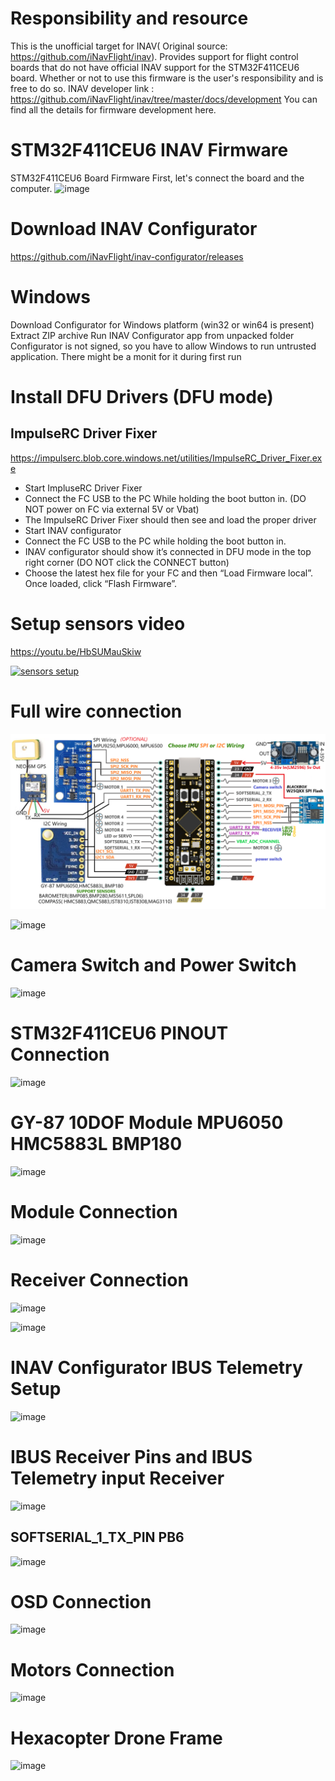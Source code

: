 # Responsibility and resource
This is the unofficial target for INAV( Original source: https://github.com/iNavFlight/inav). Provides support for flight control boards that do not have official INAV support for the STM32F411CEU6 board. 
Whether or not to use this firmware is the user's responsibility and is free to do so. INAV developer link : https://github.com/iNavFlight/inav/tree/master/docs/development You can find all the details for firmware development here.

# STM32F411CEU6 INAV Firmware
STM32F411CEU6 Board Firmware
First, let's connect the board and the computer.
![image](https://user-images.githubusercontent.com/19993109/139479391-49dafee0-a7da-49ae-9196-10a578d4ac55.png)

# Download INAV Configurator
https://github.com/iNavFlight/inav-configurator/releases

# Windows
Download Configurator for Windows platform (win32 or win64 is present)
Extract ZIP archive
Run INAV Configurator app from unpacked folder
Configurator is not signed, so you have to allow Windows to run untrusted application. There might be a monit for it during first run

# Install DFU Drivers (DFU mode)
## ImpulseRC Driver Fixer
https://impulserc.blob.core.windows.net/utilities/ImpulseRC_Driver_Fixer.exe
* Start ImpluseRC Driver Fixer
* Connect the FC USB to the PC While holding the boot button in. (DO NOT power on FC via external 5V or Vbat)
* The ImpulseRC Driver Fixer should then see and load the proper driver
* Start INAV configurator
* Connect the FC USB to the PC while holding the boot button in.
* INAV configurator should show it’s connected in DFU mode in the top right corner (DO NOT click the CONNECT button)
* Choose the latest hex file for your FC and then “Load Firmware local”. Once loaded, click “Flash Firmware”.

# Setup sensors video
https://youtu.be/HbSUMauSkiw

[![sensors setup](https://user-images.githubusercontent.com/19993109/143448588-6d599bb3-b89d-479a-997a-c6c4c3e21fea.png)](https://youtu.be/HbSUMauSkiw "sensors setup")

# Full wire connection

![image](wire.png)

![image](https://user-images.githubusercontent.com/19993109/201614412-7dfbabe1-0d44-4a7a-8c4c-8c0ad2cb14ac.png)


# Camera Switch and Power Switch 
![image](https://user-images.githubusercontent.com/19993109/201590186-375f1227-3c79-4911-b299-c99d0dd17070.png)

# STM32F411CEU6 PINOUT Connection
![image](https://user-images.githubusercontent.com/19993109/139479854-9793e17c-1e2a-4ccc-8b5f-ec23026710fd.png)

# GY-87 10DOF Module MPU6050 HMC5883L BMP180
![image](https://user-images.githubusercontent.com/19993109/139479938-a1166d41-17c8-41a2-8903-195406ecd020.png)

# Module Connection
![image](https://user-images.githubusercontent.com/19993109/139481190-abcfcc7e-f293-4a88-a734-72a122daef17.png)

# Receiver Connection
![image](https://user-images.githubusercontent.com/19993109/139479978-5e0735b5-34c6-4752-b130-f54a79ec9ce5.png)

![image](https://user-images.githubusercontent.com/19993109/139480054-d270bc46-24c8-4c49-a4b3-eb6e3ae2ea32.png)

# INAV Configurator IBUS Telemetry Setup

![image](https://user-images.githubusercontent.com/19993109/148845453-e8c84093-4cae-4f5f-9f57-10febcd7216a.png)

# IBUS Receiver Pins and IBUS Telemetry input Receiver
![image](https://user-images.githubusercontent.com/19993109/148845532-a4476a7b-ea24-4711-903e-6e2f61280f9a.png)

## SOFTSERIAL_1_TX_PIN     PB6
![image](https://user-images.githubusercontent.com/19993109/148846827-12eb543c-f4cb-4ab8-be8f-1b9b10d9a25b.png)

# OSD Connection
![image](https://user-images.githubusercontent.com/19993109/148816930-2e3b88e6-693b-42f9-bf57-801aac6cbe31.png)

# Motors Connection
![image](https://user-images.githubusercontent.com/19993109/139480115-09056969-39fd-42c4-a09e-0201845f48fa.png)

# Hexacopter Drone Frame
![image](https://user-images.githubusercontent.com/19993109/139480161-2b3f7512-6f71-4ec0-8eb6-8fe174400366.png)

